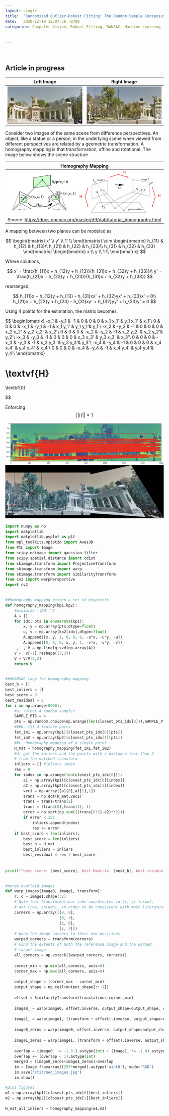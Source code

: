 ```yaml
---
layout: single
title:  "Randomized Outlier-Robust Fitting: The Random Sample Consensus (RANSAC) Learning Algorithm Applied to Image Stitching from Scratch"
date:   2020-12-19 12:07:56 -0700
categories: Computer Vision, Robust Fitting, RANSAC, Machine Learning


---
```


<link rel="stylesheet" type="text/css" href="../semantic/semantic.min.css">
<script
src="https://code.jquery.com/jquery-3.1.1.min.js"
integrity="sha256-hVVnYaiADRTO2PzUGmuLJr8BLUSjGIZsDYGmIJLv2b8="
crossorigin="anonymous"></script>
<script src="../semantic/semantic.min.js">
</script>

<script src="https://cdn.mathjax.org/mathjax/latest/MathJax.js?config=TeX-AMS-MML_HTMLorMML" type="text/javascript"></script>


<br>

## Article in progress






| Left Image | Right Image |
|-------------|--------------|
| ![sync](/assets/images/ransac/right.jpg) |   ![async](./assets/images/ransac/left.jpg)       |







Consider two images of the same scene from difference perspectives.
An object, like a statue or a person, in the underlying scene when viewed from different perspectives are related by a geometric transformation. A homography mapping is that transformation, affine and rotational. The image below shows the scene structure


| Homography Mapping |
|-------------|
| ![sync](/assets/images/ransac/homography_mapping.jpg)     |
|Source: https://docs.opencv.org/master/d9/dab/tutorial_homography.html|


A mapping between two planes can be modeled as

$$
\begin{bmatrix}
x' \\
y' \\
1' \\
\end{bmatrix}	
\sim
\begin{bmatrix}
h_{11} & h_{12} & h_{13}\\
h_{21} & h_{22} & h_{23}\\
h_{31} & h_{32} & h_{33}
\end{bmatrix}	
\begin{bmatrix}
x \\
y \\
1 \\
\end{bmatrix}	
$$


Where solutions, 

$$
x' = \frac{h_{11}x + h_{12}y  + h_{13}}{h_{31}x + h_{32}y  + h_{33}}\\
y' = \frac{h_{21}x + h_{22}y  + h_{23}}{h_{31}x + h_{32}y  + h_{33}}
$$

rearranged,

$$
h_{11}x + h_{12}y + h_{13} - h_{31}xx' + h_{32}yx' + h_{33}x' = 0\\
h_{21}x + h_{22}y + h_{23} - h_{31}xy' + h_{32}yy' + h_{33}y' = 0
$$

Using 4 points for the estimation, the matrix becomes, 

$$
\begin{bmatrix}
-x_1 & -y_1 & -1 & 0 & 0 & 0 & x_1 x_1' & y_1 x_1' & x_1'\\
0 & 0 & 0 & -x_1 & -y_1 & -1 &  x_1 y_1' & y_1 y_1'& y_1'\\
-x_2 & -y_2 & -1 & 0 & 0 & 0 & x_2 x_2' & y_2 x_2' & x_2'\\
0 & 0 & 0 & -x_2 & -y_2 & -1 &  x_2 y_2' & y_2 y_2'& y_2'\\
-x_3 & -y_3 & -1 & 0 & 0 & 0 & x_3 x_3' & y_3 x_3' & x_3'\\
0 & 0 & 0 & -x_3 & -y_3 & -1 &  x_3 y_3' & y_3 y_3'& y_3'\\
-x_4 & -y_4 & -1 & 0 & 0 & 0 & x_4 x_4' & y_4 x_4' & x_4'\\
0 & 0 & 0 & -x_4 & -y_4 & -1 &  x_4 y_4' & y_4 y_4'& y_4'\\
\end{bmatrix}	

\textvf{H}
=

\textbf{0}


$$









Enforcing $$ ||H|| = 1$$ 







![png](/assets/images/ransac/matched_keypoints.png)
![png](/assets/images/ransac/merged.png)






```python
import numpy as np
import matplotlib
import matplotlib.pyplot as plt
from mpl_toolkits.mplot3d import Axes3D
from PIL import Image
from scipy.ndimage import gaussian_filter
from scipy.spatial.distance import cdist
from skimage.transform import ProjectiveTransform
from skimage.transform import warp
from skimage.transform import SimilarityTransform
from cv2 import warpPerspective
import cv2

```




```python

##homography mapping givien a set of keypoints
def homography_mapping(kp1,kp2):
    #minimize ||AH||^2
    A = []
    for idx, pts in enumerate(kp1):
        x, y = np.array(pts,dtype=float)
        u, v = np.array(kp2[idx],dtype=float)
        A.append([x, y, 1, 0, 0, 0, -u*x, -u*y, -u])
        A.append([0, 0, 0, x, y, 1, -v*x, -v*y, -v])
    _, _, V = np.linalg.svd(np.array(A))
    V =  V[-1].reshape((3,3))
    V = V/V[2,2]
    return V


```




```python

###RANSAC loop for homography mapping
best_h = []
best_inliers = []
best_score = 0
best_residual = 0
for i in np.arange(8000):
    #a. select 4 random samples
    SAMPLE_PTS = 4
    pts = np.random.choice(np.arange(len(closest_pts_idx[0])),SAMPLE_PTS,replace=False)
    ###b. fit 4 feature pairs
    fet_im1 = np.array(kp1)[closest_pts_idx[0][pts]]
    fet_im2 = np.array(kp2)[closest_pts_idx[1][pts]]
    ##c. Homography mapping of a single point
    H_mat = homography_mapping(fet_im1,fet_im2)
    #d. get the inliers and the points with a distance less than 3
    # from the matched transform
    inliers = [] #inliers index
    res = 0
    for index in np.arange(len(closest_pts_idx[0])):
        a1 = np.array(kp1)[closest_pts_idx[0][index]]
        a2 = np.array(kp2)[closest_pts_idx[1][index]]
        vec1 = np.array([a1[0],a1[1],1])
        trans = np.dot(H_mat,vec1)
        trans = trans/trans[2]
        trans = [trans[0],trans[1], 1]
        error = np.sqrt(np.sum(((trans[0:2]-a2)**2)))
        if error < 15:
            inliers.append(index)
            res += error
    if best_score < len(inliers):
        best_score = len(inliers)
        best_h = H_mat
        best_inliers = inliers 
        best_residual = res / best_score


print(f"best score: {best_score}, best Hmatrix: {best_h}, best residual: {best_residual}")



```


```python
#merge overlaid images 
def warp_images(image0, image1, transform):
    r, c = image1.shape[:2]
    # Note that transformations take coordinates in (x, y) format,
    # not (row, column), in order to be consistent with most literature
    corners = np.array([[0, 0],
                        [0, r],
                        [c, 0],
                        [c, r]])
    # Warp the image corners to their new positions
    warped_corners = transform(corners)
    # Find the extents of both the reference image and the warped
    # target image
    all_corners = np.vstack((warped_corners, corners))

    corner_min = np.min(all_corners, axis=0)
    corner_max = np.max(all_corners, axis=0)

    output_shape = (corner_max - corner_min)
    output_shape = np.ceil(output_shape[::-1])

    offset = SimilarityTransform(translation=-corner_min)

    image0_ = warp(image0, offset.inverse, output_shape=output_shape, cval=-1)

    image1_ = warp(image1, (transform + offset).inverse, output_shape=output_shape, cval=-1)

    image0_zeros = warp(image0, offset.inverse, output_shape=output_shape, cval=0)

    image1_zeros = warp(image1, (transform + offset).inverse, output_shape=output_shape, cval=0)

    overlap = (image0_ != -1.0 ).astype(int) + (image1_ != -1.0).astype(int)
    overlap += (overlap < 1).astype(int)
    merged = (image0_zeros+image1_zeros)/overlap
    im = Image.fromarray((255*merged).astype('uint8'), mode='RGB')
    im.save('stitched_images.jpg')
    im.show()

```

```python
#plot figures
m1 = np.array(kp1)[closest_pts_idx[0][best_inliers]]
m2 = np.array(kp2)[closest_pts_idx[1][best_inliers]]

H_mat_all_inliers = homography_mapping(m1,m2)

```


